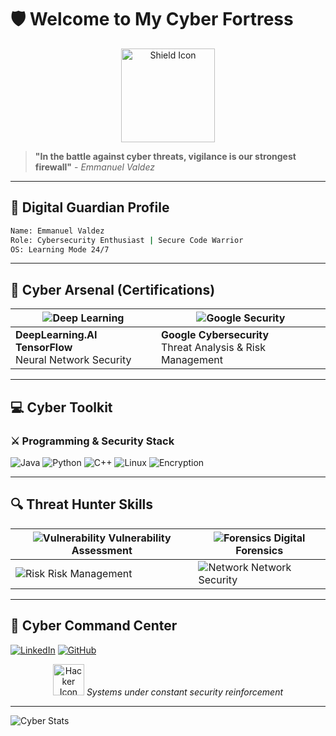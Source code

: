 # 🛡️ Welcome to My Cyber Fortress

<p align="center">
  <img src="https://img.icons8.com/nolan/96/shield.png" alt="Shield Icon" width="150">
</p>

> **"In the battle against cyber threats, vigilance is our strongest firewall"** - _Emmanuel Valdez_

---

## 🔐 Digital Guardian Profile

```bash
Name: Emmanuel Valdez
Role: Cybersecurity Enthusiast | Secure Code Warrior
OS: Learning Mode 24/7
```
  
---

## 🎯 Cyber Arsenal (Certifications)

| ![Deep Learning](https://img.shields.io/badge/-AI%20Defense%20Specialist-00ff00?style=flat&logo=tensorflow&logoColor=black) | ![Google Security](https://img.shields.io/badge/-Google%20Cyber%20Ops-00ff00?style=flat&logo=google&logoColor=white) |
|-----------------------------------------------------------------------------------------------------------------------------|----------------------------------------------------------------------------------------------------------------------|
| **DeepLearning.AI TensorFlow**<br>Neural Network Security                                                                   | **Google Cybersecurity**<br>Threat Analysis & Risk Management                                                       |

---

## 💻 Cyber Toolkit

### ⚔️ Programming & Security Stack

![Java](https://img.shields.io/badge/Java-ED8B00?style=for-the-badge&logo=openjdk&logoColor=white)
![Python](https://img.shields.io/badge/Python-FFD43B?style=for-the-badge&logo=python&logoColor=blue)
![C++](https://img.shields.io/badge/C%2B%2B-00599C?style=for-the-badge&logo=c%2B%2B&logoColor=white)
![Linux](https://img.shields.io/badge/Linux-FCC624?style=for-the-badge&logo=linux&logoColor=black)
![Encryption](https://img.shields.io/badge/Encryption-8A2BE2?style=for-the-badge&logo=internet-explorer&logoColor=white)

---

## 🔍 Threat Hunter Skills

| ![Vulnerability](https://img.icons8.com/dusk/64/000000/security-checked.png) Vulnerability Assessment | ![Forensics](https://img.icons8.com/dusk/64/000000/fingerprint.png) Digital Forensics |
|-------------------------------------------------------------------------------------------------------|---------------------------------------------------------------------------------------|
| ![Risk](https://img.icons8.com/dusk/64/000000/security-configuration.png) Risk Management             | ![Network](https://img.icons8.com/dusk/64/000000/networking.png) Network Security     |

---

## 🚨 Cyber Command Center

[![LinkedIn](https://img.shields.io/badge/-CONNECT%20ON%20LINKEDIN-0A66C2?style=for-the-badge&logo=linkedin&logoColor=white)](https://www.linkedin.com/in/kevin-emmanuel-valdez-vanderas-50786a292)
[![GitHub](https://img.shields.io/badge/-ANALYZE%20MY%20CODE-181717?style=for-the-badge&logo=github&logoColor=white)](https://github.com/yourprofile)

<p align="center">
  <img src="https://img.icons8.com/nolan/64/hacker.png" alt="Hacker Icon" width="50"> 
  <em>Systems under constant security reinforcement</em>
</p>

---

![Cyber Stats](https://github-readme-hacker-stats.vercel.app/api?username=yourusername&theme=dark)
